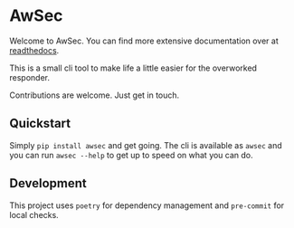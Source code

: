 # AwSec

Welcome to AwSec. You can find more extensive documentation over at [readthedocs](https://awsec.readthedocs.io/en/latest/).

This is a small cli tool to make life a little easier for the overworked responder.

Contributions are welcome. Just get in touch.

## Quickstart

Simply `pip install awsec` and get going. The cli is available as `awsec` and
you can run `awsec --help` to get up to speed on what you can do.

## Development

This project uses `poetry` for dependency management and `pre-commit` for local checks.
